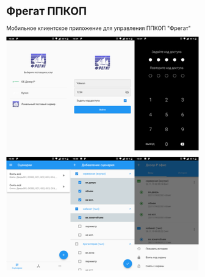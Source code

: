 # Фрегат ППКОП

Мобильное клиентское приложение для управления ППКОП "Фрегат"

![Application Mobile Screenshot_1](screenshots/s1.png)

![Application Mobile Screenshot_2](screenshots/s2.png)
